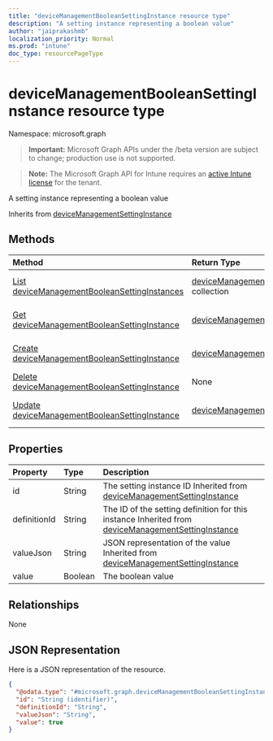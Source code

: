 ```yaml
---
title: "deviceManagementBooleanSettingInstance resource type"
description: "A setting instance representing a boolean value"
author: "jaiprakashmb"
localization_priority: Normal
ms.prod: "intune"
doc_type: resourcePageType
---
```


# deviceManagementBooleanSettingInstance resource type

Namespace: microsoft.graph

> **Important:** Microsoft Graph APIs under the /beta version are subject to change; production use is not supported.

> **Note:** The Microsoft Graph API for Intune requires an [active Intune license](https://go.microsoft.com/fwlink/?linkid=839381) for the tenant.

A setting instance representing a boolean value


Inherits from [deviceManagementSettingInstance](../resources/intune-deviceintent-devicemanagementsettinginstance.md)

## Methods
|Method|Return Type|Description|
|:---|:---|:---|
|[List deviceManagementBooleanSettingInstances](../api/intune-deviceintent-devicemanagementbooleansettinginstance-list.md)|[deviceManagementBooleanSettingInstance](../resources/intune-deviceintent-devicemanagementbooleansettinginstance.md) collection|List properties and relationships of the [deviceManagementBooleanSettingInstance](../resources/intune-deviceintent-devicemanagementbooleansettinginstance.md) objects.|
|[Get deviceManagementBooleanSettingInstance](../api/intune-deviceintent-devicemanagementbooleansettinginstance-get.md)|[deviceManagementBooleanSettingInstance](../resources/intune-deviceintent-devicemanagementbooleansettinginstance.md)|Read properties and relationships of the [deviceManagementBooleanSettingInstance](../resources/intune-deviceintent-devicemanagementbooleansettinginstance.md) object.|
|[Create deviceManagementBooleanSettingInstance](../api/intune-deviceintent-devicemanagementbooleansettinginstance-create.md)|[deviceManagementBooleanSettingInstance](../resources/intune-deviceintent-devicemanagementbooleansettinginstance.md)|Create a new [deviceManagementBooleanSettingInstance](../resources/intune-deviceintent-devicemanagementbooleansettinginstance.md) object.|
|[Delete deviceManagementBooleanSettingInstance](../api/intune-deviceintent-devicemanagementbooleansettinginstance-delete.md)|None|Deletes a [deviceManagementBooleanSettingInstance](../resources/intune-deviceintent-devicemanagementbooleansettinginstance.md).|
|[Update deviceManagementBooleanSettingInstance](../api/intune-deviceintent-devicemanagementbooleansettinginstance-update.md)|[deviceManagementBooleanSettingInstance](../resources/intune-deviceintent-devicemanagementbooleansettinginstance.md)|Update the properties of a [deviceManagementBooleanSettingInstance](../resources/intune-deviceintent-devicemanagementbooleansettinginstance.md) object.|

## Properties
|Property|Type|Description|
|:---|:---|:---|
|id|String|The setting instance ID Inherited from [deviceManagementSettingInstance](../resources/intune-deviceintent-devicemanagementsettinginstance.md)|
|definitionId|String|The ID of the setting definition for this instance Inherited from [deviceManagementSettingInstance](../resources/intune-deviceintent-devicemanagementsettinginstance.md)|
|valueJson|String|JSON representation of the value Inherited from [deviceManagementSettingInstance](../resources/intune-deviceintent-devicemanagementsettinginstance.md)|
|value|Boolean|The boolean value|

## Relationships
None

## JSON Representation
Here is a JSON representation of the resource.
<!-- {
  "blockType": "resource",
  "keyProperty": "id",
  "@odata.type": "microsoft.graph.deviceManagementBooleanSettingInstance"
}
-->
``` json
{
  "@odata.type": "#microsoft.graph.deviceManagementBooleanSettingInstance",
  "id": "String (identifier)",
  "definitionId": "String",
  "valueJson": "String",
  "value": true
}
```
